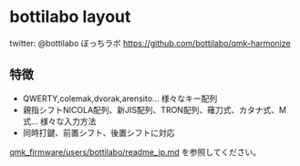 # bottilabo layout
 twitter: @bottilabo ぼっちラボ
 https://github.com/bottilabo/qmk-harmonize

## 特徴
- QWERTY,colemak,dvorak,arensito... 様々なキー配列
- 親指シフトNICOLA配列、新JIS配列、TRON配列、薙刀式、カタナ式、M式... 様々な入力方法
- 同時打鍵、前置シフト、後置シフトに対応

[qmk_firmware/users/bottilabo/readme_jp.md](../../../../users/bottilabo/readme_jp.md)
を参照してください。

